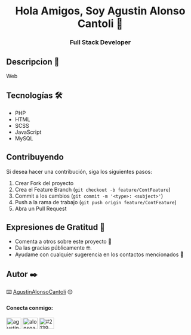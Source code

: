 <h1 align="center">Hola Amigos, Soy Agustin Alonso Cantoli 👋</h1>

<h3 align="center">Full Stack Developer</h3>

## Descripcion 📖

 Web

## Tecnologías 🛠️

- PHP
- HTML
- SCSS
- JavaScript
- MySQL


## Contribuyendo

Si desea hacer una contribución, siga los siguientes pasos:
1. Crear Fork del proyecto
2. Crea el Feature Branch (`git checkout -b feature/ContFeature`)
3. Commit a los cambios (`git commit -m '<type>: <subject>'`)
4. Push a la rama de trabajo (`git push origin feature/ContFeature`)
5. Abra un Pull Request

## Expresiones de Gratitud 🎁

* Comenta a otros sobre este proyecto 📢 
* Da las gracias públicamente 🤓.
* Ayudame con cualquier sugerencia en los contactos mencionados 📢

## Autor ✒️

⌨️ [AgustinAlonsoCantoli](https://github.com/agustinalonsocantoli) 😊

<h4 align="left">Conecta conmigo:</h4>
<p align="left">
<a href="https://linkedin.com/in/agustinalonsocantoli" target="blank"><img align="center" src="https://raw.githubusercontent.com/rahuldkjain/github-profile-readme-generator/master/src/images/icons/Social/linked-in-alt.svg" alt="agustinalonsocantoli" height="30" width="40" /></a>
<a href="https://instagram.com/alonsoagus_" target="blank"><img align="center" src="https://raw.githubusercontent.com/rahuldkjain/github-profile-readme-generator/master/src/images/icons/Social/instagram.svg" alt="alonsoagus_" height="30" width="40" /></a>
<a href="https://discord.gg/#2139" target="blank"><img align="center" src="https://raw.githubusercontent.com/rahuldkjain/github-profile-readme-generator/master/src/images/icons/Social/discord.svg" alt="#2139" height="30" width="40" /></a>
</p>